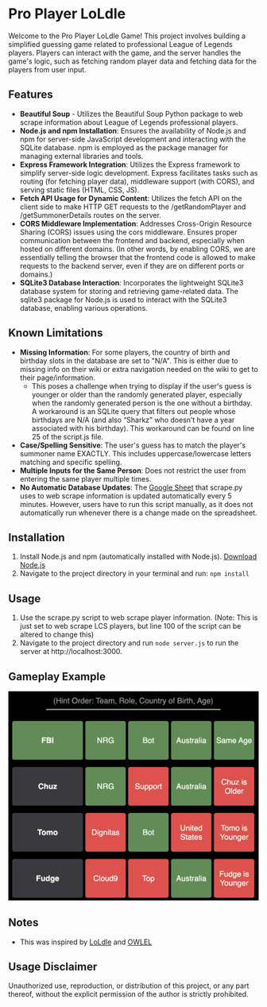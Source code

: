 # Pro Player LoLdle
Welcome to the Pro Player LoLdle Game! This project involves building a simplified guessing game related to professional League of Legends players. Players can interact with the game, and the server handles the game's logic, such as fetching random player data and fetching data for the players from user input.

## Features
- **Beautiful Soup** - Utilizes the Beautiful Soup Python package to web scrape information about League of Legends professional players.
- **Node.js and npm Installation**: Ensures the availability of Node.js and npm for server-side JavaScript development and interacting with the SQLite database. npm is employed as the package manager for managing external libraries and tools.
- **Express Framework Integration**: Utilizes the Express framework to simplify server-side logic development. Express facilitates tasks such as routing (for fetching player data), middleware support (with CORS), and serving static files (HTML, CSS, JS).
- **Fetch API Usage for Dynamic Content**: Utilizes the fetch API on the client side to make HTTP GET requests to the /getRandomPlayer and /getSummonerDetails routes on the server. 
- **CORS Middleware Implementation**: Addresses Cross-Origin Resource Sharing (CORS) issues using the cors middleware. Ensures proper communication between the frontend and backend, especially when hosted on different domains. (In other words, by enabling CORS, we are essentially telling the browser that the frontend code is allowed to make requests to the backend server, even if they are on different ports or domains.) 
- **SQLite3 Database Interaction**: Incorporates the lightweight SQLite3 database system for storing and retrieving game-related data. The sqlite3 package for Node.js is used to interact with the SQLite3 database, enabling various operations.

## Known Limitations
- **Missing Information**: For some players, the country of birth and birthday slots in the database are set to "N/A". This is either due to missing info on their wiki or extra navigation needed on the wiki to get to their page/information.
  - This poses a challenge when trying to display if the user's guess is younger or older than the randomly generated player, especially when the randomly generated person is the one without a birthday. A workaround is an SQLite query that filters out people whose birthdays are N/A (and also “Sharkz” who doesn’t have a year associated with his birthday). This workaround can be found on line 25 of the script.js file.
- **Case/Spelling Sensitive**: The user's guess has to match the player's summoner name EXACTLY. This includes uppercase/lowercase letters matching and specific spelling.
- **Multiple Inputs for the Same Person**: Does not restrict the user from entering the same player multiple times.
- **No Automatic Database Updates**: The [Google Sheet]([https://nodejs.org/en](https://docs.google.com/spreadsheets/d/1Y7k5kQ2AegbuyiGwEPsa62e883FYVtHqr6UVut9RC4o/pubhtml#)) that scrape.py uses to web scrape information is updated automatically every 5 minutes. However, users have to run this script manually, as it does not automatically run whenever there is a change made on the spreadsheet.

## Installation
1. Install Node.js and npm (automatically installed with Node.js). [Download Node.js](https://nodejs.org/en)
2. Navigate to the project directory in your terminal and run: `npm install`

## Usage
1. Use the scrape.py script to web scrape player information. (Note: This is just set to web scrape LCS players, but line 100 of the script can be altered to change this)
2. Navigate to the project directory and run `node server.js` to run the server at http://localhost:3000.

## Gameplay Example
![Gameplay](/images/example.png)

## Notes
- This was inspired by [LoLdle](https://loldle.net/) and [OWLEL](https://owlel.zusor.io/)

## Usage Disclaimer
Unauthorized use, reproduction, or distribution of this project, or any part thereof, without the explicit permission of the author is strictly prohibited.
